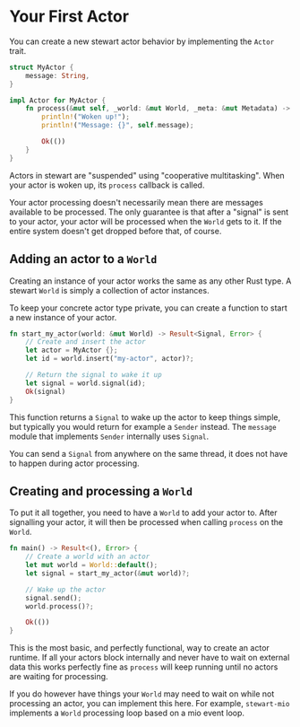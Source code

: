 # Your First Actor

You can create a new stewart actor behavior by implementing the `Actor` trait.

```rust
struct MyActor {
    message: String,
}

impl Actor for MyActor {
    fn process(&mut self, _world: &mut World, _meta: &mut Metadata) -> Result<(), Error> {
        println!("Woken up!");
        println!("Message: {}", self.message);

        Ok(())
    }
}
```

Actors in stewart are "suspended" using "cooperative multitasking".
When your actor is woken up, its `process` callback is called.

Your actor processing doesn't necessarily mean there are messages available to be processed.
The only guarantee is that after a "signal" is sent to your actor, your actor will be processed when
the `World` gets to it.
If the entire system doesn't get dropped before that, of course.

## Adding an actor to a `World`

Creating an instance of your actor works the same as any other Rust type.
A stewart `World` is simply a collection of actor instances.

To keep your concrete actor type private, you can create a function to start a new instance of your
actor.

```rust
fn start_my_actor(world: &mut World) -> Result<Signal, Error> {
    // Create and insert the actor
    let actor = MyActor {};
    let id = world.insert("my-actor", actor)?;

    // Return the signal to wake it up
    let signal = world.signal(id);
    Ok(signal)
}
```

This function returns a `Signal` to wake up the actor to keep things simple, but typically you would
return for example a `Sender` instead.
The `message` module that implements `Sender` internally uses `Signal`.

You can send a `Signal` from anywhere on the same thread, it does not have to happen during actor
processing.

## Creating and processing a `World`

To put it all together, you need to have a `World` to add your actor to.
After signalling your actor, it will then be processed when calling `process` on the `World`.

```rust
fn main() -> Result<(), Error> {
    // Create a world with an actor
    let mut world = World::default();
    let signal = start_my_actor(&mut world)?;

    // Wake up the actor
    signal.send();
    world.process()?;

    Ok(())
}
```

This is the most basic, and perfectly functional, way to create an actor runtime.
If all your actors block internally and never have to wait on external data this works perfectly
fine as `process` will keep running until no actors are waiting for processing.

If you do however have things your `World` may need to wait on while not processing an actor, you
can implement this here.
For example, `stewart-mio` implements a `World` processing loop based on a mio event loop.
